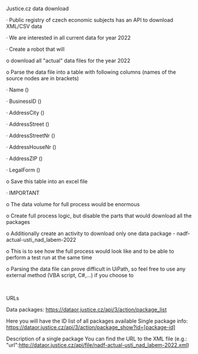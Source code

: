 Justice.cz data download

·        Public registry of czech economic subjects has an API to download XML/CSV data

·        We are interested in all current data for year 2022

·        Create a robot that will
<br>

o   download all "actual" data files for the year 2022

o   Parse the data file into a table with following columns (names of the source nodes are in brackets)

·        Name (<nazev>)

·        BusinessID (<ico>)

·        AddressCity (<adresa><obec>)

·        AddressStreet (<adresa><ulice>)

·        AddressStreetNr (<adresa><cisloPo>)

·        AddressHouseNr (<adresa><cisloOr>)

·        AddressZIP (<adresa><psc>)

·        LegalForm (<pravniForma><nazev>)

o   Save this table into an excel file

·        IMPORTANT

o   The data volume for full process would be enormous

o   Create full process logic, but disable the parts that would download all the packages

o   Additionally create an activity to download only one data package - nadf-actual-usti_nad_labem-2022

o   This is to see how the full process would look like and to be able to perform a test run at the same time

o   Parsing the data file can prove difficult in UiPath, so feel free to use any external method (VBA script, C#,…) if you choose to

 <br>

URLs

Data packages: https://dataor.justice.cz/api/3/action/package_list

Here you will have the ID list of all packages available
Single package info: https://dataor.justice.cz/api/3/action/package_show?id=[package-id]

Description of a single package
You can find the URL to the XML file (e.g.: "url":http://dataor.justice.cz/api/file/nadf-actual-usti_nad_labem-2022.xml)